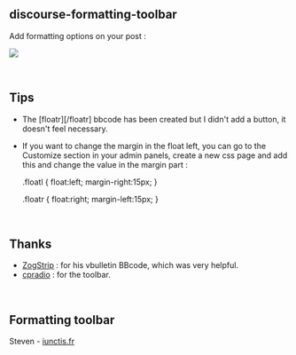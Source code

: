 ## discourse-formatting-toolbar

Add formatting options on your post : 

![](https://github.com/iunctis/discourse-formatting-toolbar/blob/master/formatting.png)


<br>

## Tips

- The [floatr][/floatr] bbcode has been created but I didn't add a button, it doesn't feel necessary.

- If you want to change the margin in the float left, you can go to the Customize section in your admin panels, create a new css page and add this and change the value in the margin part : 

    .floatl {
    float:left;
    margin-right:15px;
    }

    .floatr {
    float:right;
    margin-left:15px;
    }


<br>

## Thanks

 - [ZogStrip](https://github.com/discourse/vbulletin-bbcode) : for his vbulletin BBcode, which was very helpful.
 - [cpradio](https://github.com/cpradio) : for the toolbar.


<br>

## Formatting toolbar

Steven - [iunctis.fr](http://iunctis.fr)
